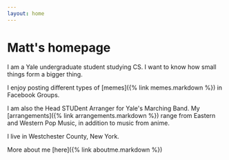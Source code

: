 ```yaml
---
layout: home
---
```


# Matt's homepage

I am a Yale undergraduate student studying CS. I want to know how small things form a bigger thing.

I enjoy posting different types of [memes]({% link memes.markdown %}) in Facebook Groups.

I am also the Head STUDent Arranger for Yale's Marching Band. My [arrangements]({% link arrangements.markdown %}) range from Eastern and Western Pop Music, in addition to music from anime.

I live in Westchester County, New York.

More about me [here]({% link aboutme.markdown %})